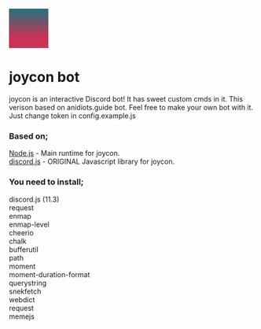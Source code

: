 ![joycon](https://raw.githubusercontent.com/joyconbot/joycon/gh-pages/images/logo.png)
# joycon bot

joycon is an interactive Discord bot! It has sweet custom cmds in it. This verison based on anidiots.guide bot. Feel free to make your own bot with it. Just change token in config.example.js

### Based on;

[Node.js](https://nodejs.org) - Main runtime for joycon.  
[discord.js](https://discord.js.org) - ORIGINAL Javascript library for joycon.

### You need to install;

discord.js (11.3)  
request  
enmap  
enmap-level  
cheerio  
chalk  
bufferutil  
path  
moment  
moment-duration-format  
querystring  
snekfetch  
webdict   
request  
memejs  
